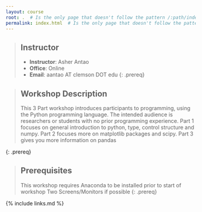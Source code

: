 ```yaml
---
layout: course
root: .  # Is the only page that doesn't follow the pattern /:path/index.html
permalink: index.html  # Is the only page that doesn't follow the pattern /:path/index.html
---
```


> ## Instructor
> - **Instructor**: Asher Antao
> - **Office**: Online
> - **Email**: aantao AT clemson DOT edu
{: .prereq}

> ## Workshop Description
> This 3 Part workshop introduces participants to programming, using the Python programming language. The intended audience is researchers or students with no prior programming experience.
> Part 1 focuses on general introduction to python, type, control structure and numpy. 
> Part 2 focuses more on matplotlib packages and scipy. 
> Part 3 gives you more information on pandas 
> 
{: .prereq}

> ## Prerequisites
> This workshop requires Anaconda to be installed prior to start of workshop
> Two Screens/Monitors if possible
{: .prereq}

{% include links.md %}
